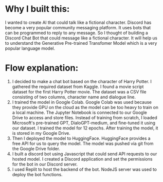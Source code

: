 # Why I built this:

I wanted to create AI that could talk like a fictional character. Discord has become a very popular community messaging platform. It uses bots that can be programmed to reply to any message. So I thought of building a Discord Chat Bot that could message like a fictional character. It will help us to understand the Generative Pre-trained Transfomer Model which is a very popular language model.


# Flow explanation:

1. I decided to make a chat bot based on the character of Harry Potter. I gathered the required dataset from Kaggle. I found a movie script dataset for the first Harry Potter movie. The dataset was a CSV file consisting of two columns, character name and dialogue line.
2. I trained the model in Google Colab. Google Colab was used because they provide GPU on the cloud as the model can be too heavy to train on a local machine. The Jupyter Notebook is connected to our Google Drive to access and store files. Instead of training from scratch, I loaded Microsoft's pre-trained GPT, DialoGPT-medium, and fine-tuned it using our dataset. I trained the model for 12 epochs. After training the model, it is stored in my Google Drive.
3. Then I deployed the model to HuggingFace. HuggingFace provides a free API for us to query the model. The model was pushed via git from the Google Drive folder.
4. I built a discord bot using Javascript that could send API requests to our hosted model. I created a Discord application and set the permissions for the bot in our Discord server.
5. I used Replit to host the backend of the bot. NodeJS server was used to deploy the bot functions.
